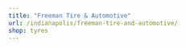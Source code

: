 ```yaml
---
title: "Freeman Tire & Automotive"
url: /indianapolis/freeman-tire-and-automotive/
shop: tyres
---
```

